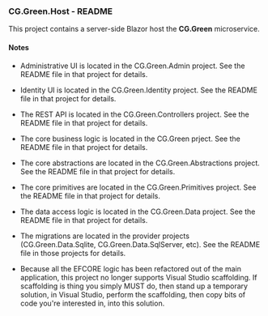 
### CG.Green.Host - README

This project contains a server-side Blazor host the **CG.Green** microservice.

#### Notes

* Administrative UI is located in the CG.Green.Admin project. See the README file in that project for details.

* Identity UI is located in the CG.Green.Identity project. See the README file in that project for details.

* The REST API is located in the CG.Green.Controllers project. See the README file in that project for details.

* The core business logic is located in the CG.Green prject. See the README file in that project for details.

* The core abstractions are located in the CG.Green.Abstractions project. See the README file in that project for details.

* The core primitives are located in the CG.Green.Primitives project. See the README file in that project for details.

* The data access logic is located in the CG.Green.Data project. See the README file in that project for details.

* The migrations are located in the provider projects (CG.Green.Data.Sqlite, CG.Green.Data.SqlServer, etc). See the README file in those projects for details.

* Because all the EFCORE logic has been refactored out of the main application, this project no longer supports Visual Studio scaffolding. If scaffolding is thing you simply MUST do, then stand up a temporary solution, in Visual Studio, perform the scaffolding, then copy bits of code you're interested in, into this solution.



